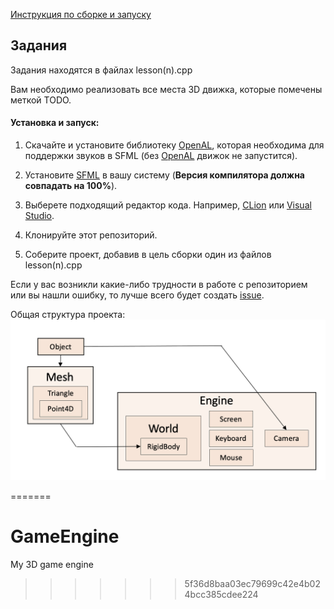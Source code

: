 [Инструкция по сборке и запуску](https://vectozavr.ru/lesson?id_article=0)

## Задания

Задания находятся в файлах lesson(n).cpp

Вам необходимо реализовать все места 3D движка, которые помечены меткой TODO.

<h4>Установка и запуск:</h4>

1) Скачайте и установите библиотеку [OpenAL](https://openal.org/downloads/), которая необходима для поддержки звуков в SFML (без [OpenAL](https://openal.org/downloads/) движок не запустится).


2) Установите [SFML](https://www.sfml-dev.org/download.php) в вашу систему (<b>Версия компилятора должна совпадать на 100%</b>).


3) Выберете подходящий редактор кода. Например, [CLion](https://www.jetbrains.com/clion/) или [Visual Studio](https://visualstudio.microsoft.com/ru/).
     

4) Клонируйте этот репозиторий.
    

5) Соберите проект, добавив в цель сборки один из файлов lesson(n).cpp

Если у вас возникли какие-либо трудности в работе с репозиторием или вы нашли ошибку, то лучше всего будет создать [issue](https://docs.github.com/en/issues/tracking-your-work-with-issues/creating-an-issue).

Общая структура проекта:
![Project demonstration](img/structure.png)

=======
# GameEngine
My 3D game engine
>>>>>>> 5f36d8baa03ec79699c42e4b024bcc385cdee224
